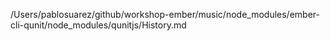 /Users/pablosuarez/github/workshop-ember/music/node_modules/ember-cli-qunit/node_modules/qunitjs/History.md